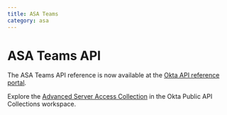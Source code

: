 ```yaml
---
title: ASA Teams
category: asa
---
```


# ASA Teams API

The ASA Teams API reference is now available at the [Okta API reference portal](https://developer.okta.com/docs/api/openapi/asa/asa/tag/teams/).

Explore the [Advanced Server Access Collection](https://www.postman.com/okta-eng/workspace/okta-public-api-collections/collection/4920859-f91736f1-5ae0-4a0a-949d-abed2ada2c58) in the Okta Public API Collections workspace.